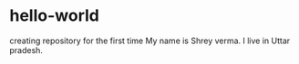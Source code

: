 # hello-world
creating repository for the first time
My name is Shrey verma. I live in Uttar pradesh.

